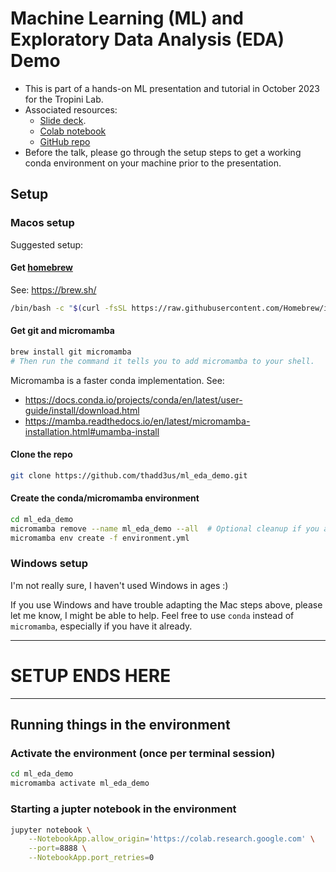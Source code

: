 # Machine Learning (ML) and Exploratory Data Analysis (EDA) Demo

* This is part of a hands-on ML presentation and tutorial in October 2023 for the Tropini Lab.
* Associated resources:
    * [Slide deck](https://docs.google.com/presentation/d/1KCmILduQ3Cfv5Psgfow16nCY8aTlLbpGv33RL33kqyE/edit?usp=sharing).
    * [Colab notebook](https://colab.research.google.com/drive/10L6kWoBz_7QzPyk56qM-PK5TqemqqwTl?usp=sharing)
    * [GitHub repo](https://github.com/thadd3us/ml_eda_demo/)    
* Before the talk, please go through the setup steps to get a working conda environment on your machine prior to the presentation.

## Setup

### Macos setup

Suggested setup:

#### Get [homebrew](https://brew.sh/)

See: https://brew.sh/
```bash
/bin/bash -c "$(curl -fsSL https://raw.githubusercontent.com/Homebrew/install/HEAD/install.sh)"
```

#### Get git and micromamba

```bash
brew install git micromamba
# Then run the command it tells you to add micromamba to your shell.
```

Micromamba is a faster conda implementation.  See: 
* https://docs.conda.io/projects/conda/en/latest/user-guide/install/download.html
* https://mamba.readthedocs.io/en/latest/micromamba-installation.html#umamba-install


#### Clone the repo

```bash
git clone https://github.com/thadd3us/ml_eda_demo.git
```

#### Create the conda/micromamba environment

```bash
cd ml_eda_demo
micromamba remove --name ml_eda_demo --all  # Optional cleanup if you already created the environment once.
micromamba env create -f environment.yml
```

### Windows setup

I'm not really sure, I haven't used Windows in ages :)

If you use Windows and have trouble adapting the Mac steps above, please let me know, I might be able to help.  Feel free to use `conda` instead of `micromamba`, especially if you have it already.

---
# SETUP ENDS HERE
---

## Running things in the environment

### Activate the environment (once per terminal session)

```bash
cd ml_eda_demo
micromamba activate ml_eda_demo
```

### Starting a jupter notebook in the environment

```bash
jupyter notebook \
    --NotebookApp.allow_origin='https://colab.research.google.com' \
    --port=8888 \
    --NotebookApp.port_retries=0
```

